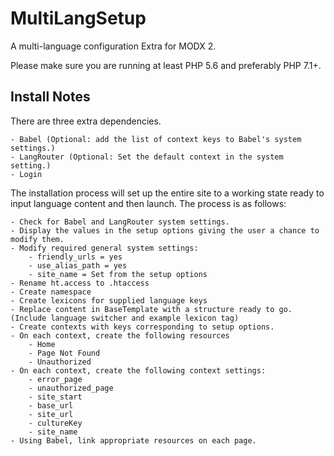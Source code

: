 MultiLangSetup
==============
A multi-language configuration Extra for MODX 2.

Please make sure you are running at least PHP 5.6 and preferably PHP 7.1+.

Install Notes
-------------
There are three extra dependencies.


    - Babel (Optional: add the list of context keys to Babel's system settings.)
    - LangRouter (Optional: Set the default context in the system setting.)
    - Login

The installation process will set up the entire site to a working state ready to input language content and then launch.
The process is as follows:

    - Check for Babel and LangRouter system settings.
    - Display the values in the setup options giving the user a chance to modify them.
    - Modify required general system settings:
        - friendly_urls = yes
        - use_alias_path = yes
        - site_name = Set from the setup options
    - Rename ht.access to .htaccess
    - Create namespace
    - Create lexicons for supplied language keys
    - Replace content in BaseTemplate with a structure ready to go. (Include language switcher and example lexicon tag)
    - Create contexts with keys corresponding to setup options.
    - On each context, create the following resources
        - Home
        - Page Not Found
        - Unauthorized
    - On each context, create the following context settings:
        - error_page
        - unauthorized_page
        - site_start
        - base_url
        - site_url
        - cultureKey
        - site_name
    - Using Babel, link appropriate resources on each page.
    
    